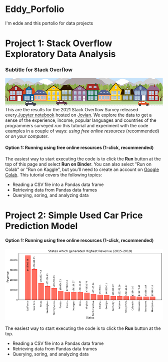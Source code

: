 # Eddy_Porfolio
I'm edde and this portolio for data projects

# Project 1: Stack Overflow Exploratory Data Analysis 

### Subtitle for Stack Overflow
![](images/housesbanner.png)
This are the results for the 2021 Stack Overflow Survey released every.[Jupyter notebook](https://jupyter.org) hosted on [Jovian](https://www.jovian.ai). We explore the data to get a sense of the experience, income, popular languages and countries of the programmers surveyed _run_ this tutorial and experiment with the code examples in a couple of ways: *using free online resources* (recommended) or *on your computer*.

#### Option 1: Running using free online resources (1-click, recommended)

The easiest way to start executing the code is to click the **Run** button at the top of this page and select **Run on Binder**. You can also select "Run on Colab" or "Run on Kaggle", but you'll need to create an account on [Google Colab](https://colab.research.google.com).
This tutorial covers the following topics:

- Reading a CSV file into a Pandas data frame
- Retrieving data from Pandas data frames
- Querying, soring, and analyzing data

# Project 2: Simple Used Car Price Prediction Model
#### Option 1: Running using free online resources (1-click, recommended)
![](images/store_sales_revenue-1.png)

The easiest way to start executing the code is to click the **Run** button at the top.
- Reading a CSV file into a Pandas data frame
- Retrieving data from Pandas data frames
- Querying, soring, and analyzing data
